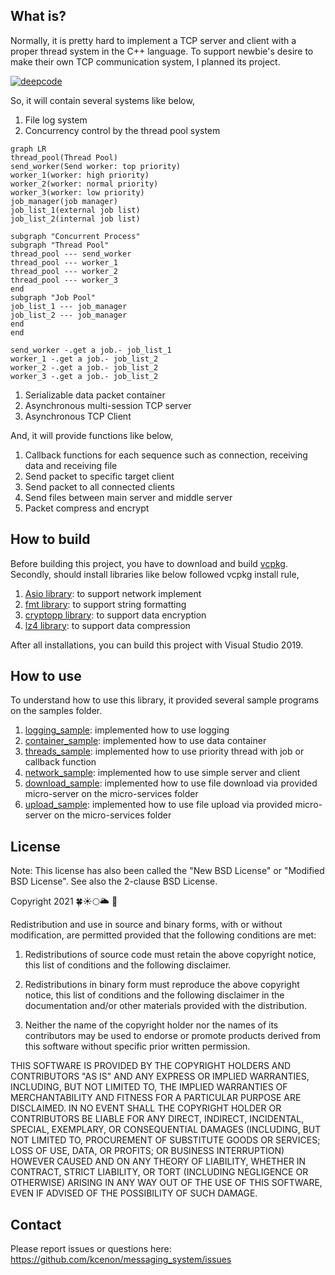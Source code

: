 ## What is?
Normally, it is pretty hard to implement a TCP server and client with a proper thread system in the C++ language. To support newbie's desire to make their own TCP communication system, I planned its project.

[![deepcode](https://www.deepcode.ai/api/gh/badge?key=eyJhbGciOiJIUzI1NiIsInR5cCI6IkpXVCJ9.eyJwbGF0Zm9ybTEiOiJnaCIsIm93bmVyMSI6ImtjZW5vbiIsInJlcG8xIjoibWVzc2FnaW5nX3N5c3RlbSIsImluY2x1ZGVMaW50IjpmYWxzZSwiYXV0aG9ySWQiOjI5ODcwLCJpYXQiOjE2MjEyNjMzOTN9.-KzDKL9SaIF4Ep0S2JjPYg6PooKzgWkEM6RrcpuA954)](https://www.deepcode.ai/app/gh/kcenon/messaging_system/_/dashboard?utm_content=gh%2Fkcenon%2Fmessaging_system)

So, it will contain several systems like below,
1. File log system
2. Concurrency control by the thread pool system
```
graph LR
thread_pool(Thread Pool)
send_worker(Send worker: top priority)
worker_1(worker: high priority)
worker_2(worker: normal priority)
worker_3(worker: low priority)
job_manager(job manager)
job_list_1(external job list)
job_list_2(internal job list)

subgraph "Concurrent Process"
subgraph "Thread Pool"
thread_pool --- send_worker
thread_pool --- worker_1
thread_pool --- worker_2
thread_pool --- worker_3
end
subgraph "Job Pool"
job_list_1 --- job_manager
job_list_2 --- job_manager
end
end

send_worker -.get a job.- job_list_1
worker_1 -.get a job.- job_list_2
worker_2 -.get a job.- job_list_2
worker_3 -.get a job.- job_list_2
```
1. Serializable data packet container
2. Asynchronous multi-session TCP server
3. Asynchronous TCP Client

And, it will provide functions like below,
1. Callback functions for each sequence such as connection, receiving data and receiving file
2. Send packet to specific target client
3. Send packet to all connected clients
4. Send files between main server and middle server
5. Packet compress and encrypt

## How to build
Before building this project, you have to download and build [vcpkg](https://github.com/Microsoft/vcpkg).
Secondly, should install libraries like below followed vcpkg install rule,

1. [Asio library](https://github.com/chriskohlhoff/asio/): to support network implement
2. [fmt library](https://github.com/fmtlib/fmt): to support string formatting
3. [cryptopp library](https://www.cryptopp.com/): to support data encryption
4. [lz4 library](https://github.com/lz4/lz4): to support data compression

After all installations, you can build this project with Visual Studio 2019.

## How to use

To understand how to use this library, it provided several sample programs on the samples folder.

1. [logging_sample](https://github.com/kcenon/messaging_system/tree/main/samples/logging_sample): implemented how to use logging
2. [container_sample](https://github.com/kcenon/messaging_system/tree/main/samples/container_sample): implemented how to use data container
3. [threads_sample](https://github.com/kcenon/messaging_system/tree/main/samples/threads_sample): implemented how to use priority thread with job or callback function
4. [network_sample](https://github.com/kcenon/messaging_system/tree/main/samples/network_sample): implemented how to use simple server and client
5. [download_sample](https://github.com/kcenon/messaging_system/tree/main/samples/download_sample): implemented how to use file download via provided micro-server on the micro-services folder
6. [upload_sample](https://github.com/kcenon/messaging_system/tree/main/samples/upload_sample): implemented how to use file upload via provided micro-server on the micro-services folder

## License

Note: This license has also been called the "New BSD License" or "Modified BSD License". See also the 2-clause BSD License.

Copyright 2021 🍀☀🌕🌥 🌊

Redistribution and use in source and binary forms, with or without modification, are permitted provided that the following conditions are met:

1. Redistributions of source code must retain the above copyright notice, this list of conditions and the following disclaimer.

2. Redistributions in binary form must reproduce the above copyright notice, this list of conditions and the following disclaimer in the documentation and/or other materials provided with the distribution.

3. Neither the name of the copyright holder nor the names of its contributors may be used to endorse or promote products derived from this software without specific prior written permission.

THIS SOFTWARE IS PROVIDED BY THE COPYRIGHT HOLDERS AND CONTRIBUTORS "AS IS" AND ANY EXPRESS OR IMPLIED WARRANTIES, INCLUDING, BUT NOT LIMITED TO, THE IMPLIED WARRANTIES OF MERCHANTABILITY AND FITNESS FOR A PARTICULAR PURPOSE ARE DISCLAIMED. IN NO EVENT SHALL THE COPYRIGHT HOLDER OR CONTRIBUTORS BE LIABLE FOR ANY DIRECT, INDIRECT, INCIDENTAL, SPECIAL, EXEMPLARY, OR CONSEQUENTIAL DAMAGES (INCLUDING, BUT NOT LIMITED TO, PROCUREMENT OF SUBSTITUTE GOODS OR SERVICES; LOSS OF USE, DATA, OR PROFITS; OR BUSINESS INTERRUPTION) HOWEVER CAUSED AND ON ANY THEORY OF LIABILITY, WHETHER IN CONTRACT, STRICT LIABILITY, OR TORT (INCLUDING NEGLIGENCE OR OTHERWISE) ARISING IN ANY WAY OUT OF THE USE OF THIS SOFTWARE, EVEN IF ADVISED OF THE POSSIBILITY OF SUCH DAMAGE.

## Contact
Please report issues or questions here: https://github.com/kcenon/messaging_system/issues
